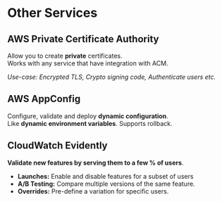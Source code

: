 # Other Services

## AWS Private Certificate Authority

Allow you to create **private** certificates.  
Works with any service that have integration with ACM.

*Use-case: Encrypted TLS, Crypto signing code, Authenticate users etc.*

## AWS AppConfig

Configure, validate and deploy **dynamic configuration**.  
Like **dynamic environment variables**.
Supports rollback.

## CloudWatch Evidently

**Validate new features by serving them to a few % of users**.  
- **Launches:** Enable and disable features for a subset of users
- **A/B Testing:** Compare multiple versions of the same feature.
- **Overrides:** Pre-define a variation for specific users.
